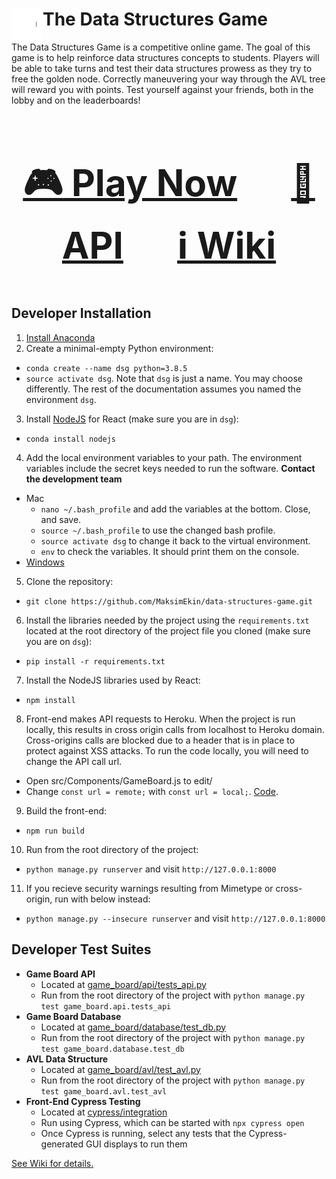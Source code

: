 <h1><img align="left" width="50" height="50" src="img/graph.gif">The Data Structures Game</h1>

The Data Structures Game is a competitive online game. The goal of this game is to help reinforce data structures concepts to students. Players will be able to take turns and test their data structures prowess as they try to free the golden node. Correctly maneuvering your way through the AVL tree will reward you with points. Test yourself against your friends, both in the lobby and on the leaderboards!


<div align="center", style="font-size: 50px">

### [:video_game: Play Now](https://data-structures-game.herokuapp.com) &emsp; [:space_invader: API](https://data-structures-game.herokuapp.com/game_board/api) &emsp; [:information_source: Wiki](https://github.com/MaksimEkin/data-structures-game/wiki)

</div>

## Developer Installation
1. [Install Anaconda](https://docs.anaconda.com/anaconda/install/)
2. Create a minimal-empty Python environment:
- ```conda create --name dsg python=3.8.5```
- ```source activate dsg```. Note that ```dsg``` is just a name. You may choose differently. The rest of the documentation assumes you named the environment ```dsg```.
3. Install [NodeJS](https://anaconda.org/conda-forge/nodejs) for React (make sure you are in ```dsg```):
- ```conda install nodejs```
4. Add the local environment variables to your path. The environment variables include the secret keys needed to run the software. **Contact the development team**
 - Mac
    - ```nano ~/.bash_profile``` and add the variables at the bottom. Close, and save.
    - ```source ~/.bash_profile``` to use the changed bash profile. 
    - ```source activate dsg``` to change it back to the virtual environment.
    - ```env``` to check the variables. It should print them on the console.
- [Windows](https://docs.oracle.com/en/database/oracle/r-enterprise/1.5.1/oread/creating-and-modifying-environment-variables-on-windows.html#GUID-DD6F9982-60D5-48F6-8270-A27EC53807D0)
   
5. Clone the repository:
- ```git clone https://github.com/MaksimEkin/data-structures-game.git```
6. Install the libraries needed by the project using the ```requirements.txt``` located at the root directory of the project file you cloned (make sure you are on ```dsg```):
- ```pip install -r requirements.txt```
7. Install the NodeJS libraries used by React:
- ```npm install```
8. Front-end makes API requests to Heroku. When the project is run locally, this results in cross origin calls from localhost to Heroku domain.
Cross-origins calls are blocked due to a header that is in place to protect against XSS attacks. To run the code locally, you will need to change the API call url.
- Open src/Components/GameBoard.js to edit/
- Change ```const url = remote;``` with ```const url = local;```. [Code](https://github.com/MaksimEkin/data-structures-game/blob/master/src/Components/GameBoard.js#L36).
9. Build the front-end:
- ```npm run build```
10. Run from the root directory of the project:
- ```python manage.py runserver``` and visit ```http://127.0.0.1:8000```
11. If you recieve security warnings resulting from Mimetype or cross-origin, run with below instead:
- ```python manage.py --insecure runserver``` and visit ```http://127.0.0.1:8000```

## Developer Test Suites

- **Game Board API**
    - Located at [game_board/api/tests_api.py](https://github.com/MaksimEkin/data-structures-game/tree/master/game_board/api/tests_api.py)
    - Run from the root directory of the project with ```python manage.py test game_board.api.tests_api```
- **Game Board Database**
    - Located at [game_board/database/test_db.py](https://github.com/MaksimEkin/data-structures-game/tree/master/game_board/database/test_db.py)
    - Run from the root directory of the project with ```python manage.py test game_board.database.test_db```
- **AVL Data Structure**
    - Located at [game_board/avl/test_avl.py](https://github.com/MaksimEkin/data-structures-game/blob/master/game_board/avl/test_avl.py)
    - Run from the root directory of the project with ```python manage.py test game_board.avl.test_avl```
- **Front-End Cypress Testing**
    - Located at [cypress/integration](https://github.com/MaksimEkin/data-structures-game/tree/master/cypress/integration)
    - Run using Cypress, which can be started with ```npx cypress open```
    - Once Cypress is running, select any tests that the Cypress-generated GUI displays to run them
    
[See Wiki for details.](https://github.com/MaksimEkin/data-structures-game/wiki)

